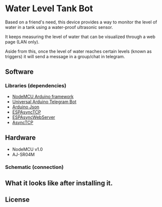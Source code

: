 # Water Level Tank Bot
Based on a friend's need, this device provides a way to monitor the level of water in a tank using a water-proof ultrasonic sensor.

It keeps measuring the level of water that can be visualized through a web page (LAN only).

Aside from this, once the level of water reaches certain levels (known as triggers) it will send a message in a group/chat in telegram.

## Software
### Libraries (dependencies)
- [NodeMCU Arduino framework](https://github.com/esp8266/Arduino)
- [Universal Arduino Telegram Bot](https://github.com/witnessmenow/Universal-Arduino-Telegram-Bot)
- [Arduino Json](https://github.com/bblanchon/ArduinoJson)
- [ESPAsyncTCP](https://github.com/me-no-dev/ESPAsyncTCP)
- [ESPAsyncWebServer](https://github.com/me-no-dev/ESPAsyncWebServer)
- [AsyncTCP](https://github.com/me-no-dev/AsyncTCP)

## Hardware
- NodeMCU v1.0
- AJ-SR04M

### Schematic (connection)

## What it looks like after installing it.

## License